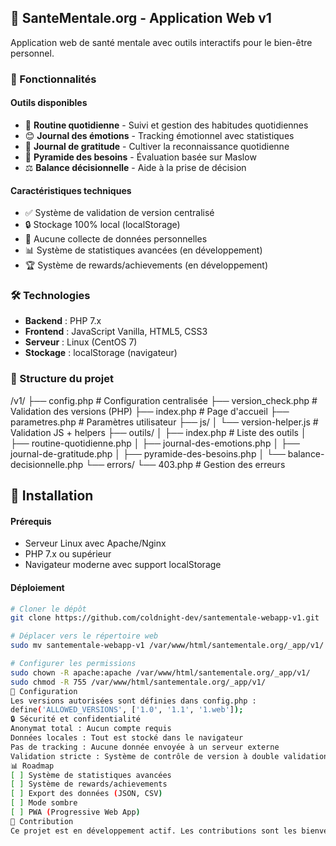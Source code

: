 ## 🧠 SanteMentale.org - Application Web v1

Application web de santé mentale avec outils interactifs pour le bien-être personnel.

### 🌟 Fonctionnalités

#### Outils disponibles
- 📝 **Routine quotidienne** - Suivi et gestion des habitudes quotidiennes
- 😊 **Journal des émotions** - Tracking émotionnel avec statistiques
- 🙏 **Journal de gratitude** - Cultiver la reconnaissance quotidienne
- 🔺 **Pyramide des besoins** - Évaluation basée sur Maslow
- ⚖️ **Balance décisionnelle** - Aide à la prise de décision

#### Caractéristiques techniques
- ✅ Système de validation de version centralisé
- 🔒 Stockage 100% local (localStorage)
- 🚫 Aucune collecte de données personnelles
- 📊 Système de statistiques avancées (en développement)
- 🏆 Système de rewards/achievements (en développement)

### 🛠️ Technologies

- **Backend** : PHP 7.x
- **Frontend** : JavaScript Vanilla, HTML5, CSS3
- **Serveur** : Linux (CentOS 7)
- **Stockage** : localStorage (navigateur)

### 📁 Structure du projet
/v1/ ├── config.php                    # Configuration centralisée ├── version_check.php             # Validation des versions (PHP) ├── index.php                     # Page d'accueil ├── parametres.php                # Paramètres utilisateur ├── js/ │   └── version-helper.js         # Validation JS + helpers ├── outils/ │   ├── index.php                 # Liste des outils │   ├── routine-quotidienne.php │   ├── journal-des-emotions.php │   ├── journal-de-gratitude.php │   ├── pyramide-des-besoins.php │   └── balance-decisionnelle.php └── errors/ └── 403.php                   # Gestion des erreurs
## 🚀 Installation

#### Prérequis
- Serveur Linux avec Apache/Nginx
- PHP 7.x ou supérieur
- Navigateur moderne avec support localStorage

#### Déploiement
```bash
# Cloner le dépôt
git clone https://github.com/coldnight-dev/santementale-webapp-v1.git

# Déplacer vers le répertoire web
sudo mv santementale-webapp-v1 /var/www/html/santementale.org/_app/v1/

# Configurer les permissions
sudo chown -R apache:apache /var/www/html/santementale.org/_app/v1/
sudo chmod -R 755 /var/www/html/santementale.org/_app/v1/
🔧 Configuration
Les versions autorisées sont définies dans config.php :
define('ALLOWED_VERSIONS', ['1.0', '1.1', '1.web']);
🔒 Sécurité et confidentialité
Anonymat total : Aucun compte requis
Données locales : Tout est stocké dans le navigateur
Pas de tracking : Aucune donnée envoyée à un serveur externe
Validation stricte : Système de contrôle de version à double validation
📊 Roadmap
[ ] Système de statistiques avancées
[ ] Système de rewards/achievements
[ ] Export des données (JSON, CSV)
[ ] Mode sombre
[ ] PWA (Progressive Web App)
🤝 Contribution
Ce projet est en développement actif. Les contributions sont les bienvenues !
